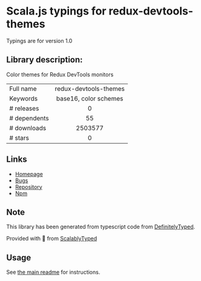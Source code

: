 
# Scala.js typings for redux-devtools-themes

Typings are for version 1.0

## Library description:
Color themes for Redux DevTools monitors

|                    |                 |
| ------------------ | :-------------: |
| Full name          | redux-devtools-themes |
| Keywords           | base16, color schemes |
| # releases         | 0 |
| # dependents       | 55 |
| # downloads        | 2503577 |
| # stars            | 0 |

## Links
- [Homepage](https://github.com/gaearon/redux-devtools-themes)
- [Bugs](https://github.com/gaearon/redux-devtools-themes/issues)
- [Repository](https://github.com/gaearon/redux-devtools-themes)
- [Npm](https://www.npmjs.com/package/redux-devtools-themes)
    


## Note
This library has been generated from typescript code from [DefinitelyTyped](https://definitelytyped.org).

Provided with :purple_heart: from [ScalablyTyped](https://github.com/oyvindberg/ScalablyTyped)

## Usage
See [the main readme](../../readme.md) for instructions.


